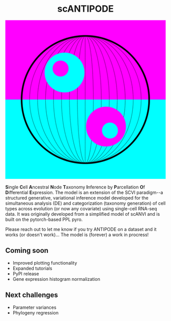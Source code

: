 <h1 style="text-align: center;"> scANTIPODE</h1>

![antipode logo!](assets/antipode_logo_alternate.png)


**S**ingle **C**ell **A**ncestral **N**ode **T**axonomy **I**nference by **P**arcellation **O**f **D**ifferential **E**xpression. The model is an extension of the SCVI paradigm--a structured generative, variational inference model developed for the simultaneous analysis (DE) and categorization (taxonomy generation) of cell types across evolution (or now any covariate) using single-cell RNA-seq data. It was originally developed from a simplified model of scANVI and is built on the pytorch-based PPL pyro.

Please reach out to let me know if you try ANTIPODE on a dataset and it works (or doesn't work)... The model is (forever) a work in procress!

## Coming soon
- Improved plotting functionality
- Expanded tutorials
- PyPI release
- Gene expression histogram normalization

## Next challenges
- Parameter variances
- Phylogeny regression
